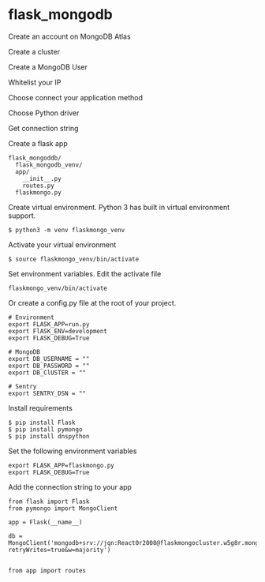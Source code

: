 # flask_mongodb

Create an account on MongoDB Atlas

Create a cluster

Create a MongoDB User

Whitelist your IP

Choose connect your application method

Choose Python driver

Get connection string

Create a flask app

```
flask_mongoddb/
  flask_mongodb_venv/
  app/
    __init__.py
    routes.py
  flaskmongo.py
```

Create virtual environment. Python 3 has built in virtual environment support.

```
$ python3 -m venv flaskmongo_venv
```

Activate your virtual environment

```
$ source flaskmongo_venv/bin/activate
```

Set environment variables. Edit the activate file

```
flaskmongo_venv/bin/activate
```

Or create a config.py file at the root of your project.

```
# Environment
export FLASK_APP=run.py
export FlASK_ENV=development
export FLASK_DEBUG=True

# MongoDB
export DB_USERNAME = ""
export DB_PASSWORD = ""
export DB_ClUSTER = ""

# Sentry
export SENTRY_DSN = ""
```

Install requirements

```
$ pip install Flask
$ pip install pymongo
$ pip install dnspython
```

Set the following environment variables

```
export FLASK_APP=flaskmongo.py
export FLASK_DEBUG=True

```

Add the connection string to your app

```
from flask import Flask
from pymongo import MongoClient

app = Flask(__name__)

db = MongoClient('mongodb+srv://jqn:React0r2008@flaskmongocluster.w5g8r.mongodb.net/sample_airbnb?retryWrites=true&w=majority')


from app import routes

```
